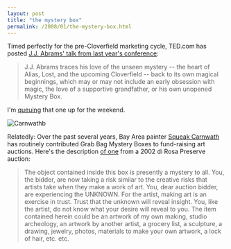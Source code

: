 ```yaml
---
layout: post
title: "the mystery box"
permalink: /2008/01/the-mystery-box.html
---
```


<p>Timed perfectly for the pre-Cloverfield marketing cycle, TED.com has posted <a href="http://www.ted.com/talks/view/id/205">J.J. Abrams' talk from last year's conference</a>:</p>

<blockquote>
  <p>J.J. Abrams traces his love of the unseen mystery -- the heart of Alias, Lost, and the upcoming Cloverfield -- back to its own magical beginnings, which may or may not include an early obsession with magic, the love of a supportive grandfather, or his own unopened Mystery Box.</p>
</blockquote>

<p>I'm <a href="http://twitter.com/sippey/statuses/573195882">queuing</a> that one up for the weekend.</p>

<p><img alt="Carnwathb" title="Carnwathb" src="https://sippey.typepad.com/photos/uncategorized/2008/01/11/carnwathb.jpg" border="0"  /></p>

<p>Relatedly:  Over the past several years, Bay Area painter <a href="http://www.squeakcarnwath.com/">Squeak Carnwath</a> has routinely contributed Grab Bag Mystery Boxes to fund-raising art auctions. Here's the description <a href="http://www.click-media.net/dirosa/auction/carnwath.html">of one</a> from a 2002 di Rosa Preserve auction:</p>

<blockquote>
  <p>The object contained inside this box is presently a mystery to all. You, the bidder, are now taking a risk similar to the creative risks that artists take when they make a work of art. You, dear auction bidder, are experiencing the UNKNOWN. For the artist, making art is an exercise in trust. Trust that the unknown will reveal insight. You, like the artist, do not know what your desire will reveal to you. The item contained herein could be an artwork of my own making, studio archeology, an artwork by another artist, a grocery list, a sculpture, a drawing, jewelry, photos, materials to make your own artwork, a lock of hair, etc. etc.</p>
</blockquote>



